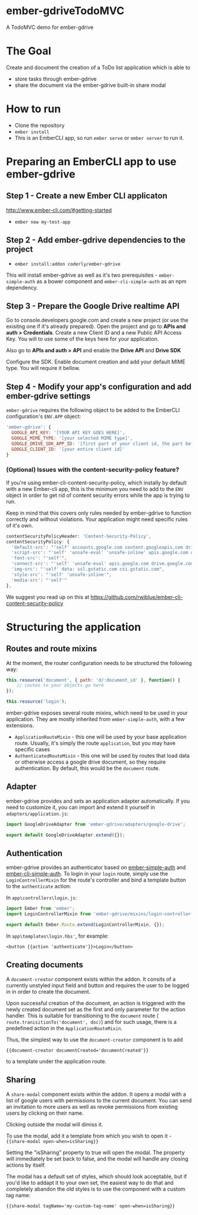 ember-gdriveTodoMVC
===================

A TodoMVC demo for ember-gdrive

# The Goal

Create and document the creation of a ToDo list application which is able to 

* store tasks through ember-gdrive
* share the document via the ember-gdrive built-in share modal

# How to run

* Clone the repository
* `ember install`
* This is an EmberCLI app, so run `ember serve` or `ember server` to run it.

# Preparing an EmberCLI app to use ember-gdrive

## Step 1 - Create a new Ember CLI applicaton
http://www.ember-cli.com/#getting-started
* `ember new my-test-app`

## Step 2 - Add ember-gdrive dependencies to the project
* `ember install:addon coderly/ember-gdrive`

This will install ember-gdrive as well as it's two prerequisites - `ember-simple-auth` as a bower component and `ember-cli-simple-auth` as an npm dependency.

## Step 3 - Prepare the Google Drive realtime API

Go to console.developers.google.com and create a new project (or use the exisitng one if it's already prepared). Open the project and go to **APIs and auth > Credentials**. Create a new Client ID and a new Public API Access Key. You will to use some of the keys here for your application.

Also go to **APIs and auth > API** and enable the **Drive API** and **Drive SDK**

Configure the SDK. Enable document creation and add your default MIME type. You will require it bellow.

## Step 4 - Modify your app's configuration and add ember-gdrive settings

`ember-gdrive` requires the following object to be added to the EmberCLI configuration's `ENV.APP` object:
```JavaScript
'ember-gdrive': {
  GOOGLE_API_KEY: '[YOUR API KEY GOES HERE]',
  GOOGLE_MIME_TYPE: '[your selected MIME type]',
  GOOGLE_DRIVE_SDK_APP_ID: '[first part of your client id, the part before the first dash]',
  GOOGLE_CLIENT_ID: '[your entire client id]'
}
```
### (Optional) Issues with the content-security-policy feature?

If you're using ember-cli-content-security-policy, which instally by default with a new Ember-cli app, this is the minimum you need to add to the `ENV` object in order to get rid of content security errors while the app is trying to run.

Keep in mind that this covers only rules needed by ember-gdrive to function correctly and without violations. Your application might need specific rules of it's own.

```JavaScript
contentSecurityPolicyHeader: 'Content-Security-Policy',
contentSecurityPolicy: {
  'default-src': "'self' accounts.google.com content.googleapis.com drive.google.com",
  'script-src': "'self' 'unsafe-eval' 'unsafe-inline' apis.google.com drive.google.com",
  'font-src': "'self'",
  'connect-src': "'self' 'unsafe-eval' apis.google.com drive.google.com",
  'img-src': "'self' data: ssl.gstatic.com csi.gstatic.com",
  'style-src': "'self' 'unsafe-inline'",
  'media-src': "'self'"
},
```

We suggest you read up on this at https://github.com/rwjblue/ember-cli-content-security-policy

# Structuring the application

## Routes and route mixins

At the moment, the router configuration needs to be structured the following way:
```JavaScript
this.resource('document', { path: 'd/:document_id' }, function() {
    // routes to your objects go here
});

this.resource('login');
```

ember-gdrive exposes several route mixins, which need to be used in your application. They are mostly inherited from `ember-simple-auth`, with a few extensions.

* `ApplicationRouteMixin` - this one will be used by your base application route. Usually, it's simply the route `application`, but you may have specific cases
* `AuthenticatedRouteMixin` - this one will be used by routes that load data or otherwise access a google drive document, so they require authentication. By default, this would be the `document` route.

## Adapter 

ember-gdrive provides and sets an application adapter automatically. If you need to customize it, you can import änd extend it yourself in `adapters/application.js`:

```JavaScript
import GoogleDriveAdapter from 'ember-gdrive/adapters/google-drive';

export default GoogleDriveAdapter.extend({});
```

## Authentication

ember-gdrive provides an authenticator based on [ember-simple-auth](https://github.com/simplabs/ember-simple-auth) and [ember-cli-simple-auth](https://github.com/simplabs/ember-cli-simple-auth). To login in your `login` route, simply use the `LoginControllerMixin` for the route's controller and bind a template button to the `authenticate` action:

In `app\controllers\login.js`:


```JavaScript
import Ember from 'ember';
import LoginControllerMixin from 'ember-gdrive/mixins/login-controller-mixin';

export default Ember.Route.extend(LoginControllerMixin, {});
```

In `app\templates\login.hbs'`, for example:

```
<button {{action 'authenticate'}}>Login</button>
```

## Creating documents

A `document-creator` component exists within the addon. It consits of a currently unstyled input field and button and requires the user to be logged in in order to create the document. 

Upon successful creation of the document, an action is triggered with the newly created document set as the first and only parameter for the action handler. This is suitable for transitioning to the `document` route ( `route.tranisitionTo('document', doc)`) and for such usage, there is a predefined action in the `ApplicationRouteMixin`.

Thus, the simplest way to use the `document-creator` component is to add 
```
{{document-creator documentCreated='documentCreated'}}
``` 
to a template under the application route. 

## Sharing

A `share-modal` component exists within the addon. It opens a modal with a list of google users with permissions to the current document. You can send an invitation to more users as well as revoke permissions from existing users by clicking on their name.

Clicking outside the modal will dimiss it.

To use the modal, add it a template from which you wish to open it - `{{share-modal open-when=isSharing}}`

Setting the "isSharing" property to true will open the modal. The property will immediately be set back to false, and the modal will handle any closing actions by itself.

The modal has a default set of styles, which should look acceptable, but if you'd like to addapt it to your own set, the easiest way to do that and completely abandon the old styles is to use the component with a custom tag name:
```Handlebars
{{share-modal tagName='my-custom-tag-name' open-when=isSharing}}
```

